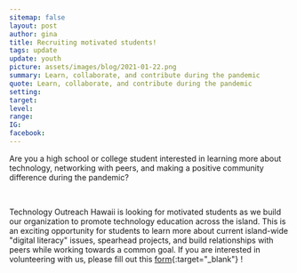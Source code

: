 ```yaml
---
sitemap: false
layout: post
author: gina
title: Recruiting motivated students!
tags: update
update: youth
picture: assets/images/blog/2021-01-22.png
summary: Learn, collaborate, and contribute during the pandemic
quote: Learn, collaborate, and contribute during the pandemic
setting:
target:
level:
range:
IG:
facebook:
---
```


Are you a high school or college student interested in learning more about technology,  networking with peers, and making a positive community difference during the pandemic?

<br>

Technology Outreach Hawaii is looking for motivated students as we build our organization to promote technology education across the island. This is an exciting opportunity for students to learn more about current island-wide "digital literacy" issues, spearhead projects, and build relationships with peers while working towards a common goal. If you are interested in volunteering with us, please fill out this [form](https://forms.gle/rJ1SbPssZRpyxzZB9){:target="_blank"} !
